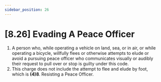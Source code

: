 ```yaml
---
sidebar_position: 26
---
```

# [8.26] Evading A Peace Officer

1. A person who, while operating a vehicle on land, sea, or in air, or while operating a bicycle, willfully flees or otherwise attempts to elude or avoid a pursuing peace officer who communicates visually or audibly their request to pull over or stop is guilty under this code.
2. This charge does not include the attempt to flee and elude by foot, which is **(4)8**. Resisting a Peace Officer.